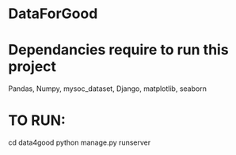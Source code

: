 # DataForGood

# Dependancies require to run this project
Pandas, Numpy, mysoc_dataset, Django, matplotlib, seaborn

# TO RUN:
cd data4good
python manage.py runserver
